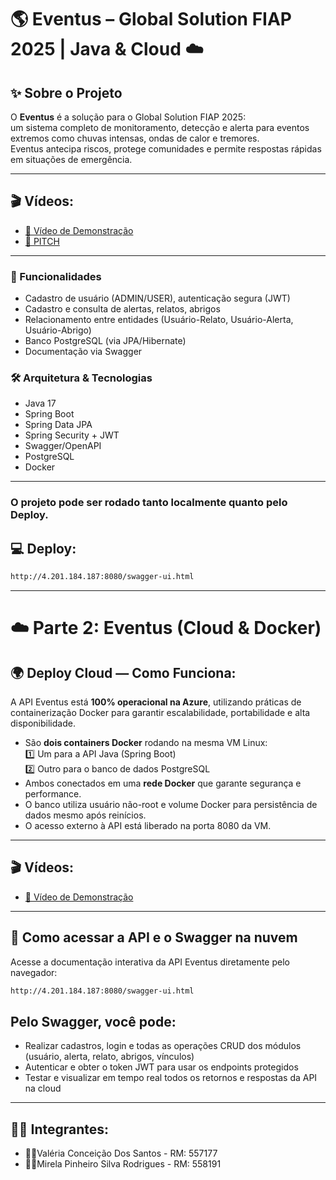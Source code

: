 # 🌎 Eventus – Global Solution FIAP 2025 | Java & Cloud ☁️

## ✨ Sobre o Projeto

O **Eventus** é a solução para o Global Solution FIAP 2025:  
um sistema completo de monitoramento, detecção e alerta para eventos extremos como chuvas intensas, ondas de calor e tremores.  
Eventus antecipa riscos, protege comunidades e permite respostas rápidas em situações de emergência.

---

## 🎬 Vídeos:

- [🔗 Vídeo de Demonstração](https://youtu.be/SEU-VIDEO-DEMO)
- [🔗 PITCH](https://youtu.be/SEU-VIDEO-PITCH)

---

### 🚀 Funcionalidades
- Cadastro de usuário (ADMIN/USER), autenticação segura (JWT)
- Cadastro e consulta de alertas, relatos, abrigos
- Relacionamento entre entidades (Usuário-Relato, Usuário-Alerta, Usuário-Abrigo)
- Banco PostgreSQL (via JPA/Hibernate)
- Documentação via Swagger

### 🛠️ Arquitetura & Tecnologias
- Java 17
- Spring Boot
- Spring Data JPA
- Spring Security + JWT
- Swagger/OpenAPI
- PostgreSQL
- Docker

---
### O projeto pode ser rodado tanto localmente quanto pelo Deploy.

## 💻 Deploy:
```bash
http://4.201.184.187:8080/swagger-ui.html
```
---
# ☁️ Parte 2: Eventus (Cloud & Docker)

## 🌍 Deploy Cloud — Como Funciona:
A API Eventus está **100% operacional na Azure**, utilizando práticas de containerização Docker para garantir escalabilidade, portabilidade e alta disponibilidade.

- São **dois containers Docker** rodando na mesma VM Linux:  
  1️⃣ Um para a API Java (Spring Boot)  
  2️⃣ Outro para o banco de dados PostgreSQL  
- Ambos conectados em uma **rede Docker** que garante segurança e performance.
- O banco utiliza usuário não-root e volume Docker para persistência de dados mesmo após reinícios.
- O acesso externo à API está liberado na porta 8080 da VM.

---

## 🎬 Vídeos:

- [🔗 Vídeo de Demonstração](https://youtu.be/SEU-VIDEO-DEMO)

---

## 🔎 Como acessar a API e o Swagger na nuvem
Acesse a documentação interativa da API Eventus diretamente pelo navegador:

```bash
http://4.201.184.187:8080/swagger-ui.html
```

## Pelo Swagger, você pode:
- Realizar cadastros, login e todas as operações CRUD dos módulos (usuário, alerta, relato, abrigos, vínculos)
- Autenticar e obter o token JWT para usar os endpoints protegidos
- Testar e visualizar em tempo real todos os retornos e respostas da API na cloud

---

## 👩‍💻 Integrantes: 
- 💁‍♀️Valéria Conceição Dos Santos - RM: 557177
- 💁‍♀️Mirela Pinheiro Silva Rodrigues - RM: 558191
